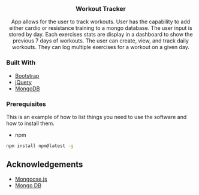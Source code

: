
<br />
<p align="center">

  <h3 align="center">Workout Tracker</h3>

  <p align="center">
  App allows for the user to track workouts. User has the capability to add either cardio or resistance training to a mongo database. The user input is stored by day. Each exercises stats are display in a dashboard to show the previous 7 days of workouts.
    The user can create, view, and track daily workouts. They can log multiple exercises for a workout on a given day.


### Built With

* [Bootstrap](https://getbootstrap.com/)
* [jQuery](https://jquery.com/)
* [MongoDB](https://www.mongodb.com/)

### Prerequisites

This is an example of how to list things you need to use the software and how to install them.
* npm
```sh
npm install npm@latest -g
```

## Acknowledgements

* [Mongoose.js](https://mongoosejs.com/)
* [Mongo DB](https://www.mongodb.com/)

